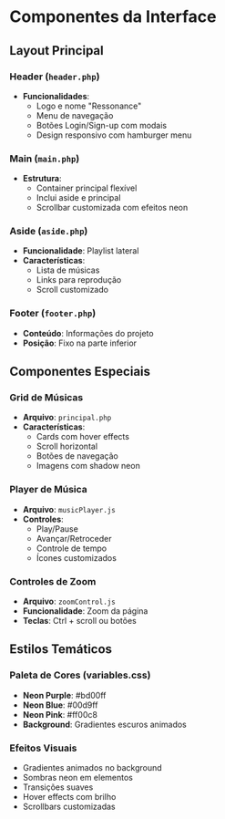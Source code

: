# Componentes da Interface

## Layout Principal

### Header (`header.php`)
- **Funcionalidades**:
  - Logo e nome "Ressonance"
  - Menu de navegação
  - Botões Login/Sign-up com modais
  - Design responsivo com hamburger menu

### Main (`main.php`)
- **Estrutura**:
  - Container principal flexível
  - Inclui aside e principal
  - Scrollbar customizada com efeitos neon

### Aside (`aside.php`)
- **Funcionalidade**: Playlist lateral
- **Características**:
  - Lista de músicas
  - Links para reprodução
  - Scroll customizado

### Footer (`footer.php`)
- **Conteúdo**: Informações do projeto
- **Posição**: Fixo na parte inferior

## Componentes Especiais

### Grid de Músicas
- **Arquivo**: `principal.php`
- **Características**:
  - Cards com hover effects
  - Scroll horizontal
  - Botões de navegação
  - Imagens com shadow neon

### Player de Música
- **Arquivo**: `musicPlayer.js`
- **Controles**:
  - Play/Pause
  - Avançar/Retroceder
  - Controle de tempo
  - Ícones customizados

### Controles de Zoom
- **Arquivo**: `zoomControl.js`
- **Funcionalidade**: Zoom da página
- **Teclas**: Ctrl + scroll ou botões

## Estilos Temáticos

### Paleta de Cores (variables.css)
- **Neon Purple**: #bd00ff
- **Neon Blue**: #00d9ff  
- **Neon Pink**: #ff00c8
- **Background**: Gradientes escuros animados

### Efeitos Visuais
- Gradientes animados no background
- Sombras neon em elementos
- Transições suaves
- Hover effects com brilho
- Scrollbars customizadas